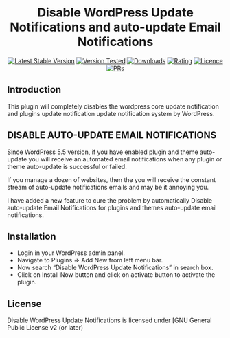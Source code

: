<h1 align="center">Disable WordPress Update Notifications and auto-update Email Notifications</h1>

<p align="center"><a href="https://wordpress.org/plugins/disable-update-notifications/"><img src="https://img.shields.io/wordpress/plugin/v/disable-update-notifications.svg" alt="Latest Stable Version"></a> <a href="https://wordpress.org/plugins/responsive-facebook-like-box/"><img src="https://img.shields.io/wordpress/v/disable-update-notifications.svg" alt="Version Tested"></a> <a href="https://wordpress.org/plugins/disable-update-notifications/"><img src="https://img.shields.io/wordpress/plugin/dt/disable-update-notifications.svg" alt="Downloads"></a> <a href="https://wordpress.org/plugins/disable-update-notifications/"><img src="https://img.shields.io/wordpress/plugin/r/disable-update-notifications.svg" alt="Rating"></a> <a href="https://wordpress.org/plugins/disable-update-notifications/"><img src="https://img.shields.io/aur/license/yaourt.svg" alt="Licence"></a> <a href="#"><img src="https://img.shields.io/badge/PRs-welcome-brightgreen.svg?style=flat-square" alt="PRs"></a></p>

## Introduction

This plugin will completely disables the wordpress core update notification and plugins update notification update notification system by WordPress.

## DISABLE AUTO-UPDATE EMAIL NOTIFICATIONS

Since WordPress 5.5 version, if you have enabled plugin and theme auto-update you will receive an automated email notifications when any plugin or theme auto-update is successful or failed.

If you manage a dozen of websites, then the you will receive the constant stream of auto-update notifications emails and may be it annoying you.

I have added a new feature to cure the problem by automatically Disable auto-update Email Notifications for plugins and themes auto-update email notifications.


## Installation

* Login in your WordPress admin panel.
* Navigate to Plugins => Add New from left menu bar.
* Now search “Disable WordPress Update Notifications” in search box.
* Click on Install Now button and click on activate button to activate the plugin.


## License

Disable WordPress Update Notifications is licensed under [GNU General Public License v2 (or later)
